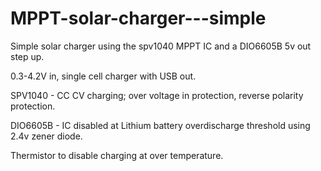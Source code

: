 # MPPT-solar-charger---simple
Simple solar charger using the spv1040 MPPT IC and a DIO6605B 5v out step up. 

0.3-4.2V in, single cell charger with USB out. 

SPV1040 - CC CV charging; over voltage in protection, reverse polarity protection. 

DIO6605B - IC disabled at Lithium battery overdischarge threshold using 2.4v zener diode. 

Thermistor to disable charging at over temperature. 
